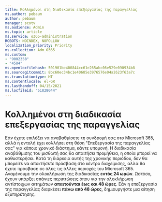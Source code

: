 ```yaml
---
title: Κολλημένοι στη διαδικασία επεξεργασίας της παραγγελίας
ms.author: pebaum
author: pebaum
manager: scotv
ms.audience: Admin
ms.topic: article
ms.service: o365-administration
ROBOTS: NOINDEX, NOFOLLOW
localization_priority: Priority
ms.collection: Adm_O365
ms.custom:
- "9002358"
- "4584"
ms.openlocfilehash: 501901be400844cc61e265abc06e529e090934b8
ms.sourcegitcommit: 8bc60ec34bc1e40685e3976576e04a2623f63a7c
ms.translationtype: HT
ms.contentlocale: el-GR
ms.lasthandoff: 04/15/2021
ms.locfileid: "51828044"
---
```

# <a name="stuck-on-processing-order"></a>Κολλημένοι στη διαδικασία επεξεργασίας της παραγγελίας

Εάν έχετε επιλέξει να αναβαθμίσετε τη συνδρομή σας στο Microsoft 365, αλλά η εντολή έχει κολλήσει στη θέση "Επεξεργασία της παραγγελίας σας" για κάποιο χρονικό διάστημα, κάντε υπομονή. Η διαδικασία αναβάθμισης του μισθωτή σας θα απαιτήσει προμήθεια, η οποία μπορεί να καθυστερήσει. Κατά τη διάρκεια αυτής της χρονικής περιόδου, δεν θα μπορείτε να αποκτήσετε πρόσβαση στο κέντρο διαχείρισης, αλλά θα έχετε πρόσβαση σε όλες τις άλλες περιοχές του Microsoft 365. Αναμένουμε την ολοκλήρωση της διαδικασίας **εντός 24 ωρών**. Ωστόσο, έχουν υπάρξει σπάνιες περιπτώσεις όπου για την ολοκλήρωση αντίστοιχων αιτημάτων **απαιτούνται έως και 48 ώρες**. Εάν η επεξεργασία της παραγγελίας διαρκέσει **πάνω από 48 ώρες**, δημιουργήστε μια αίτηση εξυπηρέτησης.

